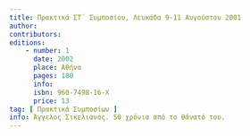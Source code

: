 ```yaml
---
title: Πρακτικά ΣΤ΄ Συμποσίου, Λευκάδα 9-11 Αυγούστου 2001
author: 
contributors: 
editions: 
    - number: 1
      date: 2002
      place: Αθήνα
      pages: 180
      info: 
      isbn: 960-7498-16-Χ
      price: 13
tag: [ Πρακτικά Συμποσίων ]
info: Άγγελος Σικελιανός. 50 χρόνια από το θάνατό του.
---
```

